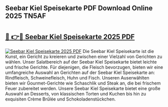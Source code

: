 ## Seebar Kiel Speisekarte PDF Download Online 2025 TN5AF

# <h2><a href="http://gce2fah.nevu.top/?p=Seebar+Kiel+Speisekarte">🔗 👉🔴 Seebar Kiel Speisekarte 2025 PDF</a></h2>

[![Seebar Kiel Speisekarte 2025 PDF](https://i.imgur.com/dBaPXMq.png)](http://gce2fah.nevu.top/?p=Seebar+Kiel+Speisekarte)
Die Seebar Kiel Speisekarte ist die Kunst, ein Gericht zu kreieren und zwischen einer Vielzahl von Gerichten zu wählen. Unser Salatbereich auf der Seebar Kiel Speisekarte bietet leichte und frische Gerichte. Für diejenigen, die Fleisch bevorzugen, bieten wir eine umfangreiche Auswahl an Gerichten auf der Seebar Kiel Speisekarte an: Rindfleisch, Schweinefleisch, Huhn und Fisch. Unseren Auserwählten bieten wir Gourmet-Gerichte wie Schaschlik und Steak an, die bei frischem Feuer zubereitet werden. Unsere Seebar Kiel Speisekarte bietet eine große Auswahl an Desserts, von klassischen Torten und Kuchen bis hin zu exquisiten Crème Brûlée und Schokoladenstückchen.
